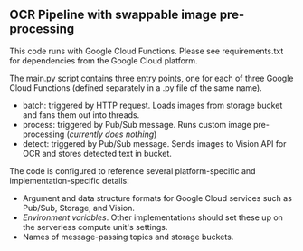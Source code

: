 OCR Pipeline with swappable image pre-processing
------------------------------------------------

This code runs with Google Cloud Functions. Please see requirements.txt for dependencies from the Google Cloud platform.

The main.py script contains three entry points, one for each of three Google Cloud Functions (defined separately in a .py file of the same name).
* batch: triggered by HTTP request. Loads images from storage bucket and fans them out into threads.
* process: triggered by Pub/Sub message. Runs custom image pre-processing (*currently does nothing*)
* detect: triggered by Pub/Sub message. Sends images to Vision API for OCR and stores detected text in bucket.

The code is configured to reference several platform-specific and implementation-specific details:
* Argument and data structure formats for Google Cloud services such as Pub/Sub, Storage, and Vision.
* *Environment variables*. Other implementations should set these up on the serverless compute unit's settings.
* Names of message-passing topics and storage buckets.



